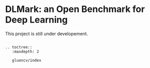 # DLMark: an Open Benchmark for Deep Learning

This project is still under developement.


```eval_rst

.. toctree::
   :maxdepth: 2

   gluoncv/index
```
